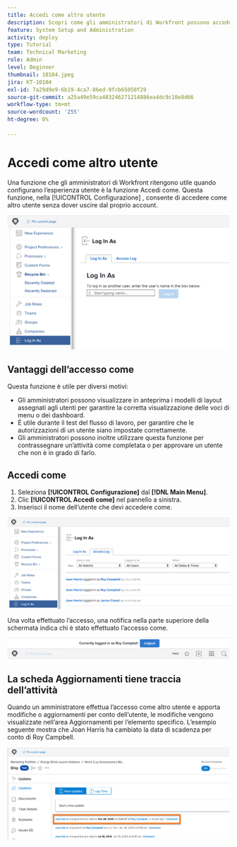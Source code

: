 ```yaml
---
title: Accedi come altro utente
description: Scopri come gli amministratori di Workfront possono accedere come altri utenti per testare impostazioni di sistema, modelli di layout, rapporti, ecc.
feature: System Setup and Administration
activity: deploy
type: Tutorial
team: Technical Marketing
role: Admin
level: Beginner
thumbnail: 10104.jpeg
jira: KT-10104
exl-id: 7a29d9e9-6b19-4ca7-86ed-9fcb65050f29
source-git-commit: a25a49e59ca483246271214886ea4dc9c10e8d66
workflow-type: tm+mt
source-wordcount: '255'
ht-degree: 0%

---
```


# Accedi come altro utente

Una funzione che gli amministratori di Workfront ritengono utile quando configurano l’esperienza utente è la funzione Accedi come. Questa funzione, nella [!UICONTROL Configurazione] , consente di accedere come altro utente senza dover uscire dal proprio account.

![[!UICONTROL Accedi come] pagina in [!UICONTROL Configurazione] area](assets/admin-fund-log-in-as-1.png)

## Vantaggi dell’accesso come

Questa funzione è utile per diversi motivi:

* Gli amministratori possono visualizzare in anteprima i modelli di layout assegnati agli utenti per garantire la corretta visualizzazione delle voci di menu o dei dashboard.
* È utile durante il test del flusso di lavoro, per garantire che le autorizzazioni di un utente siano impostate correttamente.
* Gli amministratori possono inoltre utilizzare questa funzione per contrassegnare un’attività come completata o per approvare un utente che non è in grado di farlo.

## Accedi come

1. Seleziona **[!UICONTROL Configurazione]** dal **[!DNL Main Menu]**.
1. Clic **[!UICONTROL Accedi come]** nel pannello a sinistra.
1. Inserisci il nome dell’utente che devi accedere come.

![[!UICONTROL Registro degli accessi] scheda su [!UICONTROL Accedi come] pagina](assets/admin-fund-log-in-as-3.png)

Una volta effettuato l’accesso, una notifica nella parte superiore della schermata indica chi è stato effettuato l’accesso come.

![[!UICONTROL Attualmente connesso come] messaggio all’inizio di [!DNL Workfront] finestra](assets/admin-fund-log-in-as-2.png)

## La scheda Aggiornamenti tiene traccia dell’attività

Quando un amministratore effettua l’accesso come altro utente e apporta modifiche o aggiornamenti per conto dell’utente, le modifiche vengono visualizzate nell’area Aggiornamenti per l’elemento specifico. L’esempio seguente mostra che Joan Harris ha cambiato la data di scadenza per conto di Roy Campbell.

![Sezione aggiornamenti](assets/admin-fund-log-in-as-4.png)

